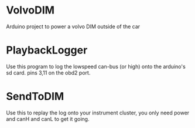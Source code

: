 # VolvoDIM
Arduino project to power a volvo DIM outside of the car

# PlaybackLogger
Use this program to log the lowspeed can-bus (or high) onto the arduino's sd card. pins 3,11 on the obd2 port.

# SendToDIM
Use this to replay the log onto your instrument cluster, you only need power and canH and canL to get it going.
